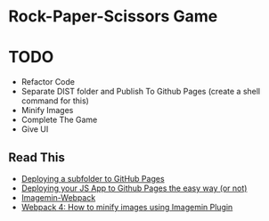 # Rock-Paper-Scissors Game

# TODO

- Refactor Code
- Separate DIST folder and Publish To Github Pages (create a shell command for this)
- Minify Images
- Complete The Game
- Give UI

## Read This

- [Deploying a subfolder to GitHub Pages](https://gist.github.com/cobyism/4730490)
- [Deploying your JS App to Github Pages the easy way (or not)](https://medium.com/linagora-engineering/deploying-your-js-app-to-github-pages-the-easy-way-or-not-1ef8c48424b7)
- [Imagemin-Webpack](https://www.npmjs.com/package/imagemin-webpack)
- [Webpack 4: How to minify images using Imagemin Plugin](https://youtu.be/p2bUkmcahP8)
